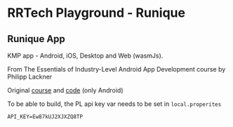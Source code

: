 # RRTech Playground - Runique
## Runique App

KMP app - Android, iOS, Desktop and Web (wasmJs). 

From The Essentials of Industry-Level Android App Development course by Philipp Lackner


Original [course](https://pl-coding.mymemberspot.de/library/NoXhNaUQRGRyeygrFYoe) and
[code](https://github.com/philipplackner/Runique) (only Android)

To be able to build, the PL api key var needs to be set in `local.properites`
```
API_KEY=Ew87kUJ2XJXZQ8TP
```